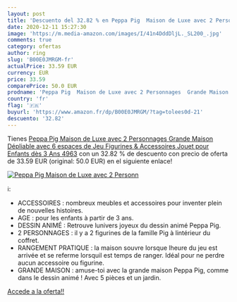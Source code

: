 ```yaml
---
layout: post
title: 'Descuento del 32.82 % en Peppa Pig  Maison de Luxe avec 2 Personn'
date: 2020-12-11 15:27:30
image: 'https://m.media-amazon.com/images/I/41n4DddDljL._SL200_.jpg'
comments: true
category: ofertas
author: ring
slug: 'B00E0JMRGM-fr'
actualPrice: 33.59 EUR
currency: EUR
price: 33.59
comparePrice: 50.0 EUR
prodname: 'Peppa Pig  Maison de Luxe avec 2 Personnages  Grande Maison Dépliable avec 6 espaces de Jeu  Figurines & Accessoires  Jouet pour Enfants dès 3 Ans  4963'
country: 'fr'
flag: '🇫🇷'
buyurl: 'https://www.amazon.fr/dp/B00E0JMRGM/?tag=tolees0d-21'
descuento: '32.82'
---
```


Tienes [Peppa Pig  Maison de Luxe avec 2 Personnages  Grande Maison Dépliable avec 6 espaces de Jeu  Figurines & Accessoires  Jouet pour Enfants dès 3 Ans  4963](https://www.amazon.fr/dp/B00E0JMRGM/?tag=tolees0d-21) con un 32.82 % de descuento con precio de oferta de 33.59 EUR (original: 50.0 EUR) en el siguiente enlace!

[![Peppa Pig  Maison de Luxe avec 2 Personn](https://m.media-amazon.com/images/I/41n4DddDljL._SL200_.jpg)](https://www.amazon.fr/dp/B00E0JMRGM/?tag=tolees0d-21)

ℹ️:

- ACCESSOIRES : nombreux meubles et accessoires pour inventer plein de nouvelles histoires.
- AGE : pour les enfants à partir de 3 ans.
- DESSIN ANIMÉ : Retrouve lunivers joyeux du dessin animé Peppa Pig.
- 2 PERSONNAGES : il y a 2 figurines de la famille Pig à lintérieur du coffret.
- RANGEMENT PRATIQUE : la maison souvre lorsque lheure du jeu est arrivée et se referme lorsquil est temps de ranger. Idéal pour ne perdre aucun accessoire ou figurine.
- GRANDE MAISON : amuse-toi avec la grande maison Peppa Pig, comme dans le dessin animé ! Avec 5 pièces et un jardin.

[Accede a la oferta!!](https://www.amazon.fr/dp/B00E0JMRGM/?tag=tolees0d-21)
